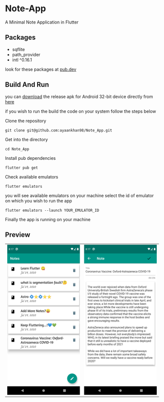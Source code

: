 # Note-App
A Minimal Note Application in Flutter

## Packages
-  sqflite
-  path_provider
-  intl ^0.16.1

look for these packages at [pub.dev](pub.dev)

## Build And Run

you can [download](https://drive.google.com/file/d/1shdgE41ldGf6Xb7fXAWYRHuhE53UHZ3e/view?usp=sharing) the release apk for Android 32-bit device directly from [here](https://drive.google.com/file/d/1shdgE41ldGf6Xb7fXAWYRHuhE53UHZ3e/view?usp=sharing)

if you wish to run the build the code on your system follow the steps below

Clone the repository
```
git clone git@github.com:ayaankhan98/Note_App.git
```
Get into the directory
```
cd Note_App
```
Install pub dependencies
```
flutter pub get
```
Check available emulators
```
flutter emulators
```
you will see available emulators on your machine select the id of emulator on which you wish to run the app
```
flutter emulators --launch YOUR_EMULATOR_ID
```
Finally the app is running on your machine

## Preview
<table>
<tr>
<td><img src="./preview/1.png" width=300></td>
<td><img src="./preview/2.png" width=300></td>
</tr>
</table>
